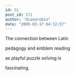 ```yaml
---
id: 51
post_id: 371
author: "dianarobin"
date: "2009-03-17 04:12:57"
---
```

The connection between Latin


pedagogy and emblem reading

as playful puzzle solving is 

fascinating.

